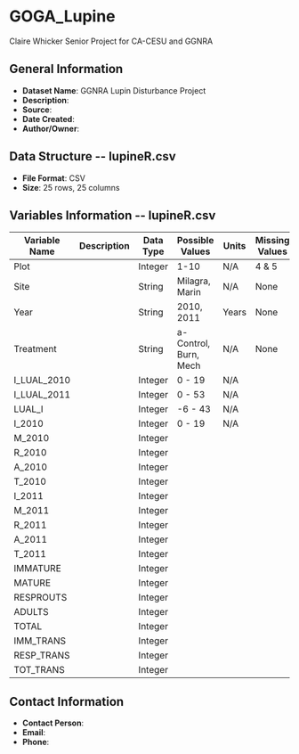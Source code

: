 # GOGA_Lupine

Claire Whicker Senior Project for CA-CESU and GGNRA

## General Information
- **Dataset Name**: GGNRA Lupin Disturbance Project
- **Description**: 
- **Source**: 
- **Date Created**: 
- **Author/Owner**: 

## Data Structure -- lupineR.csv
- **File Format**: CSV
- **Size**: 25 rows, 25 columns

## Variables Information -- lupineR.csv
| Variable Name  | Description                              | Data Type | Possible Values      | Units  | Missing Values |
|----------------|------------------------------------------|-----------|----------------------|--------|----------------|
| Plot           | | Integer | 1-10 | N/A | 4 & 5 |
| Site           | | String | Milagra, Marin | N/A | None |
| Year           | | String | 2010, 2011 | Years | None |
| Treatment      | | String | a-Control, Burn, Mech | N/A | None |
| I_LUAL_2010    | | Integer | 0 - 19 | N/A |
| I_LUAL_2011    | | Integer | 0 - 53 | N/A |
| LUAL_I         | | Integer | -6 - 43 | N/A |
| I_2010         | | Integer | 0 - 19 | N/A |
| M_2010         | | Integer | |
| R_2010         | | Integer | |
| A_2010         | | Integer | |
| T_2010         | | Integer | |
| I_2011         | | Integer | |
| M_2011         | | Integer | |
| R_2011         | | Integer | |
| A_2011         | | Integer | |
| T_2011         | | Integer | |
| IMMATURE       | | Integer | |
| MATURE         | | Integer | |
| RESPROUTS      | | Integer | |
| ADULTS         | | Integer | |
| TOTAL          | | Integer | |
| IMM_TRANS      | | Integer | | 
| RESP_TRANS     | | Integer | |
| TOT_TRANS      | | Integer | |

## Contact Information
- **Contact Person**: 
- **Email**:
- **Phone**:

